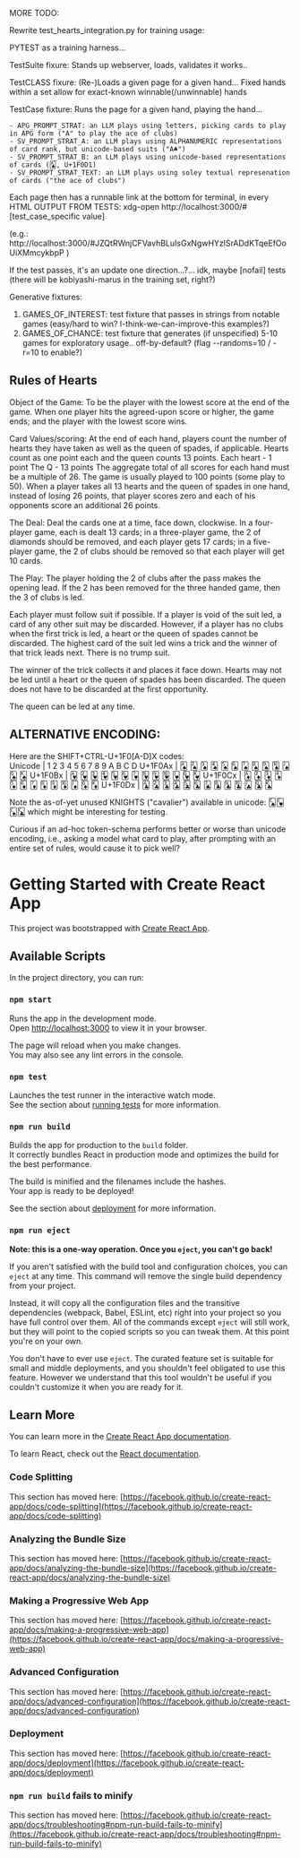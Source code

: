 MORE TODO:

Rewrite test_hearts_integration.py for training usage:

PYTEST as a training harness...

TestSuite fixure: Stands up webserver, loads, validates it works..

TestCLASS fixure: (Re-)Loads a given page for a given hand... Fixed hands within a set allow for exact-known winnable(/unwinnable) hands

TestCase fixture: Runs the page for a given hand, playing the hand... 

    - APG_PROMPT_STRAT: an LLM plays using letters, picking cards to play in APG form ("A" to play the ace of clubs)
    - SV_PROMPT_STRAT_A: an LLM plays using ALPHANUMERIC representations of card rank, but unicode-based suits ("A♣")
    - SV_PROMPT_STRAT_B: an LLM plays using unicode-based representations of cards (🃑, U+1F0D1)
    - SV_PROMPT_STRAT_TEXT: an LLM plays using soley textual represenation of cards ("the ace of clubs")

Each page then has a runnable link at the bottom for terminal, in every HTML OUTPUT FROM TESTS:
xdg-open http://localhost:3000/#[test_case_specific value]

(e.g.: http://localhost:3000/#JZQtRWnjCFVavhBLuIsGxNgwHYzlSrADdKTqeEfOoUiXMmcykbpP )


If the test passes, it's an update one direction...?... idk, maybe [nofail] tests (there will be kobiyashi-marus in the training set, right?)

Generative fixtures:
1) GAMES_OF_INTEREST: test fixture that passes in strings from notable games (easy/hard to win? I-think-we-can-improve-this examples?)
2) GAMES_OF_CHANCE: test fixture that generates (if unspecified) 5-10 games for exploratory usage.. off-by-default? (flag --randoms=10 / -r=10 to enable?)


## Rules of Hearts
Object of the Game:
To be the player with the lowest score at the end of the game. When one player hits the agreed-upon score or higher, the game ends; and the player with the lowest score wins.

Card Values/scoring:
At the end of each hand, players count the number of hearts they have taken as well as the queen of spades, if applicable. Hearts count as one point each and the queen counts 13 points.
Each heart - 1 point
The Q - 13 points
The aggregate total of all scores for each hand must be a multiple of 26.
The game is usually played to 100 points (some play to 50).
When a player takes all 13 hearts and the queen of spades in one hand, instead of losing 26 points, that player scores zero and each of his opponents score an additional 26 points.

The Deal:
Deal the cards one at a time, face down, clockwise. In a four-player game, each is dealt 13 cards; in a three-player game, the 2 of diamonds should be removed, and each player gets 17 cards; in a five-player game, the 2 of clubs should be removed so that each player will get 10 cards.

The Play:
The player holding the 2 of clubs after the pass makes the opening lead. If the 2 has been removed for the three handed game, then the 3 of clubs is led.

Each player must follow suit if possible. If a player is void of the suit led, a card of any other suit may be discarded. However, if a player has no clubs when the first trick is led, a heart or the queen of spades cannot be discarded. The highest card of the suit led wins a trick and the winner of that trick leads next. There is no trump suit.

The winner of the trick collects it and places it face down. Hearts may not be led until a heart or the queen of spades has been discarded. The queen does not have to be discarded at the first opportunity.

The queen can be led at any time.

## ALTERNATIVE ENCODING:

Here are the SHIFT+CTRL-U+1F0[A-D]X codes:	
Unicode 	|  1    2   3   4   5  6   7  8   9  A   B   C   D
U+1F0Ax	    |  🂡	🂢	🂣	🂤	🂥	🂦	🂧	🂨	🂩	🂪	🂫	🂭	🂮
U+1F0Bx	    |  🂱	🂲	🂳	🂴	🂵	🂶	🂷	🂸	🂹	🂺	🂻	🂽	🂾
U+1F0Cx	    |  🃁	🃂	🃃	🃄	🃅	🃆	🃇	🃈	🃉	🃊	🃋	🃍	🃎
U+1F0Dx	    |  🃑	🃒	🃓	🃔	🃕	🃖	🃗	🃘	🃙	🃚	🃛	🃝	🃞

Note the as-of-yet unused KNIGHTS ("cavalier") available in unicode: 🂬🂼🃌🃜 which might be interesting for testing.

Curious if an ad-hoc token-schema performs better or worse than unicode encoding, i.e., asking a model what card to play, after prompting with an entire set of rules, would cause it to pick well?


# Getting Started with Create React App

This project was bootstrapped with [Create React App](https://github.com/facebook/create-react-app).

## Available Scripts

In the project directory, you can run:

### `npm start`

Runs the app in the development mode.\
Open [http://localhost:3000](http://localhost:3000) to view it in your browser.

The page will reload when you make changes.\
You may also see any lint errors in the console.

### `npm test`

Launches the test runner in the interactive watch mode.\
See the section about [running tests](https://facebook.github.io/create-react-app/docs/running-tests) for more information.

### `npm run build`

Builds the app for production to the `build` folder.\
It correctly bundles React in production mode and optimizes the build for the best performance.

The build is minified and the filenames include the hashes.\
Your app is ready to be deployed!

See the section about [deployment](https://facebook.github.io/create-react-app/docs/deployment) for more information.

### `npm run eject`

**Note: this is a one-way operation. Once you `eject`, you can't go back!**

If you aren't satisfied with the build tool and configuration choices, you can `eject` at any time. This command will remove the single build dependency from your project.

Instead, it will copy all the configuration files and the transitive dependencies (webpack, Babel, ESLint, etc) right into your project so you have full control over them. All of the commands except `eject` will still work, but they will point to the copied scripts so you can tweak them. At this point you're on your own.

You don't have to ever use `eject`. The curated feature set is suitable for small and middle deployments, and you shouldn't feel obligated to use this feature. However we understand that this tool wouldn't be useful if you couldn't customize it when you are ready for it.

## Learn More

You can learn more in the [Create React App documentation](https://facebook.github.io/create-react-app/docs/getting-started).

To learn React, check out the [React documentation](https://reactjs.org/).

### Code Splitting

This section has moved here: [https://facebook.github.io/create-react-app/docs/code-splitting](https://facebook.github.io/create-react-app/docs/code-splitting)

### Analyzing the Bundle Size

This section has moved here: [https://facebook.github.io/create-react-app/docs/analyzing-the-bundle-size](https://facebook.github.io/create-react-app/docs/analyzing-the-bundle-size)

### Making a Progressive Web App

This section has moved here: [https://facebook.github.io/create-react-app/docs/making-a-progressive-web-app](https://facebook.github.io/create-react-app/docs/making-a-progressive-web-app)

### Advanced Configuration

This section has moved here: [https://facebook.github.io/create-react-app/docs/advanced-configuration](https://facebook.github.io/create-react-app/docs/advanced-configuration)

### Deployment

This section has moved here: [https://facebook.github.io/create-react-app/docs/deployment](https://facebook.github.io/create-react-app/docs/deployment)

### `npm run build` fails to minify

This section has moved here: [https://facebook.github.io/create-react-app/docs/troubleshooting#npm-run-build-fails-to-minify](https://facebook.github.io/create-react-app/docs/troubleshooting#npm-run-build-fails-to-minify)
